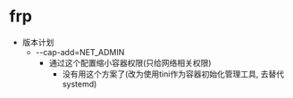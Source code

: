 # frp

- 版本计划
  - --cap-add=NET_ADMIN
    - 通过这个配置缩小容器权限(只给网络相关权限)
      - 没有用这个方案了(改为使用tini作为容器初始化管理工具, 去替代systemd)
